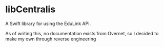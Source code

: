 # libCentralis

A Swift library for using the EduLink API. 

As of writing this, no documentation exists from Overnet, so I decided to make my own through reverse engineering 

